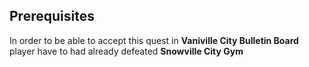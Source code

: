## Prerequisites

In order to be able to accept this quest in **Vaniville City Bulletin Board** player have to had already defeated **Snowville City Gym**